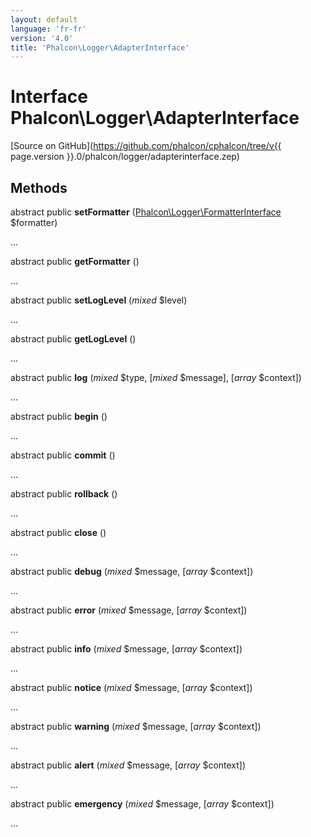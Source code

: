 ```yaml
---
layout: default
language: 'fr-fr'
version: '4.0'
title: 'Phalcon\Logger\AdapterInterface'
---
```

# Interface **Phalcon\Logger\AdapterInterface**

[Source on GitHub](https://github.com/phalcon/cphalcon/tree/v{{ page.version }}.0/phalcon/logger/adapterinterface.zep)

## Methods

abstract public **setFormatter** ([Phalcon\Logger\FormatterInterface](Phalcon_Logger_FormatterInterface) $formatter)

...

abstract public **getFormatter** ()

...

abstract public **setLogLevel** (*mixed* $level)

...

abstract public **getLogLevel** ()

...

abstract public **log** (*mixed* $type, [*mixed* $message], [*array* $context])

...

abstract public **begin** ()

...

abstract public **commit** ()

...

abstract public **rollback** ()

...

abstract public **close** ()

...

abstract public **debug** (*mixed* $message, [*array* $context])

...

abstract public **error** (*mixed* $message, [*array* $context])

...

abstract public **info** (*mixed* $message, [*array* $context])

...

abstract public **notice** (*mixed* $message, [*array* $context])

...

abstract public **warning** (*mixed* $message, [*array* $context])

...

abstract public **alert** (*mixed* $message, [*array* $context])

...

abstract public **emergency** (*mixed* $message, [*array* $context])

...